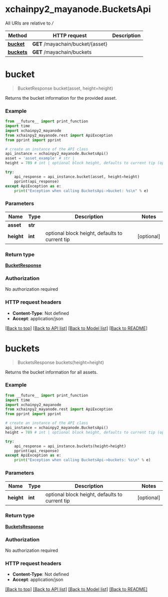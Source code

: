 # xchainpy2_mayanode.BucketsApi

All URIs are relative to */*

Method | HTTP request | Description
------------- | ------------- | -------------
[**bucket**](BucketsApi.md#bucket) | **GET** /mayachain/bucket/{asset} | 
[**buckets**](BucketsApi.md#buckets) | **GET** /mayachain/buckets | 

# **bucket**
> BucketResponse bucket(asset, height=height)



Returns the bucket information for the provided asset.

### Example
```python
from __future__ import print_function
import time
import xchainpy2_mayanode
from xchainpy2_mayanode.rest import ApiException
from pprint import pprint

# create an instance of the API class
api_instance = xchainpy2_mayanode.BucketsApi()
asset = 'asset_example' # str | 
height = 789 # int | optional block height, defaults to current tip (optional)

try:
    api_response = api_instance.bucket(asset, height=height)
    pprint(api_response)
except ApiException as e:
    print("Exception when calling BucketsApi->bucket: %s\n" % e)
```

### Parameters

Name | Type | Description  | Notes
------------- | ------------- | ------------- | -------------
 **asset** | **str**|  | 
 **height** | **int**| optional block height, defaults to current tip | [optional] 

### Return type

[**BucketResponse**](BucketResponse.md)

### Authorization

No authorization required

### HTTP request headers

 - **Content-Type**: Not defined
 - **Accept**: application/json

[[Back to top]](#) [[Back to API list]](../README.md#documentation-for-api-endpoints) [[Back to Model list]](../README.md#documentation-for-models) [[Back to README]](../README.md)

# **buckets**
> BucketsResponse buckets(height=height)



Returns the bucket information for all assets.

### Example
```python
from __future__ import print_function
import time
import xchainpy2_mayanode
from xchainpy2_mayanode.rest import ApiException
from pprint import pprint

# create an instance of the API class
api_instance = xchainpy2_mayanode.BucketsApi()
height = 789 # int | optional block height, defaults to current tip (optional)

try:
    api_response = api_instance.buckets(height=height)
    pprint(api_response)
except ApiException as e:
    print("Exception when calling BucketsApi->buckets: %s\n" % e)
```

### Parameters

Name | Type | Description  | Notes
------------- | ------------- | ------------- | -------------
 **height** | **int**| optional block height, defaults to current tip | [optional] 

### Return type

[**BucketsResponse**](BucketsResponse.md)

### Authorization

No authorization required

### HTTP request headers

 - **Content-Type**: Not defined
 - **Accept**: application/json

[[Back to top]](#) [[Back to API list]](../README.md#documentation-for-api-endpoints) [[Back to Model list]](../README.md#documentation-for-models) [[Back to README]](../README.md)

